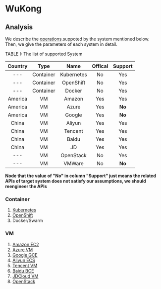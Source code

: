 # WuKong

##  Analysis

We describe the [operations](docs/Operations.md).suppoted by the system mentioned below.
Then, we give the parameters of each system in detail.


TABLE I: The list of supported System

|  Country  |   Type    |   Name    |  Offical  |  Support  |
| :-------: | :-------: | :-------: | :-------: | :-------: |
|  ---      | Container | Kubernetes|    No     |    Yes    |
|  ---      | Container | OpenShift |    No     |    Yes    |
|  ---      | Container |   Docker  |    No     |    Yes    |
|  America  |     VM    |   Amazon  |    Yes    |    Yes    |
|  America  |     VM    |   Azure   |    Yes    |  **No**   |
|  America  |     VM    |   Google  |    Yes    |  **No**   |
|  China    |     VM    |   Aliyun  |    Yes    |    Yes    |
|  China    |     VM    |   Tencent |    Yes    |    Yes    |
|  China    |     VM    |   Baidu   |    Yes    |    Yes    |
|  China    |     VM    |   JD      |    Yes    |    Yes    |
|  ---      |     VM    | OpenStack |    No     |    Yes    |
|  ---      |     VM    |   VMWare  |    No     |  **No**   |


**Node that the value of "No" in column "Support" just means the related APIs
of target system does not satisfy our assumptions, we should reengineer the APIs**


### Container

1. [Kubernetes](docs/Kubernetes-Analysis.md)
2. [OpenShift](docs/OpenShift-Analysis.md)
3. Docker/Swarm


### VM
1. [Amazon EC2](docs/AmazonEc2-Analysis.md)
2. [Azure VM](docs/AzureVM-Analysis.md)
3. [Google GCE](docs/GoogleCCE-Analysis.md)
4. [Aliyun ECS](docs/AliyunECS-Analysis.md)
5. [Tencent VM](docs/TencentVM-Analysis.md)
6. [Baidu BCE](docs/BaiduBCE-Analysis.md)
7. [JDCloud VM](docs/JDCloudVM-Analysis.md)
8. [OpenStack](docs/OpenStack-Analysis.md)
